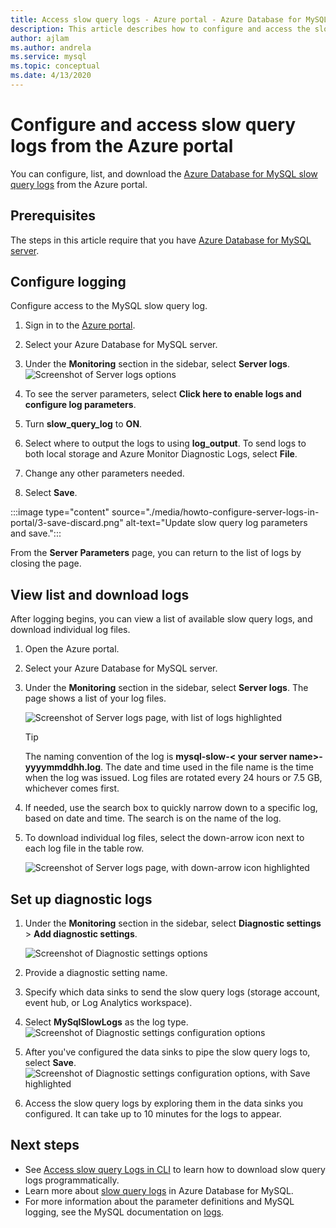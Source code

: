 ```yaml
---
title: Access slow query logs - Azure portal - Azure Database for MySQL
description: This article describes how to configure and access the slow logs in Azure Database for MySQL from the Azure portal.
author: ajlam
ms.author: andrela
ms.service: mysql
ms.topic: conceptual
ms.date: 4/13/2020
---
```


# Configure and access slow query logs from the Azure portal

You can configure, list, and download the [Azure Database for MySQL slow query logs](concepts-server-logs.md) from the Azure portal.

## Prerequisites
The steps in this article require that you have [Azure Database for MySQL server](quickstart-create-mysql-server-database-using-azure-portal.md).

## Configure logging
Configure access to the MySQL slow query log. 

1. Sign in to the [Azure portal](https://portal.azure.com/).

2. Select your Azure Database for MySQL server.

3. Under the **Monitoring** section in the sidebar, select **Server logs**. 
   ![Screenshot of Server logs options](./media/howto-configure-server-logs-in-portal/1-select-server-logs-configure.png)

4. To see the server parameters, select **Click here to enable logs and configure log parameters**.

5. Turn **slow_query_log** to **ON**.

6. Select where to output the logs to using **log_output**. To send logs to both local storage and Azure Monitor Diagnostic Logs, select **File**. 

7. Change any other parameters needed. 

8. Select **Save**. 

:::image type="content" source="./media/howto-configure-server-logs-in-portal/3-save-discard.png" alt-text="Update slow query log parameters and save.":::
   
<!--    ![Screenshot of Server Parameters options](./media/howto-configure-server-logs-in-portal/3-save-discard.png) -->

From the **Server Parameters** page, you can return to the list of logs by closing the page.

## View list and download logs
After logging begins, you can view a list of available slow query logs, and download individual log files.

1. Open the Azure portal.

2. Select your Azure Database for MySQL server.

3. Under the **Monitoring** section in the sidebar, select **Server logs**. The page shows a list of your log files.

   ![Screenshot of Server logs page, with list of logs highlighted](./media/howto-configure-server-logs-in-portal/4-server-logs-list.png)

   > [!TIP]
   > The naming convention of the log is **mysql-slow-< your server name>-yyyymmddhh.log**. The date and time used in the file name is the time when the log was issued. Log files are rotated every 24 hours or 7.5 GB, whichever comes first. 

4. If needed, use the search box to quickly narrow down to a specific log, based on date and time. The search is on the name of the log.

5. To download individual log files, select the down-arrow icon next to each log file in the table row.

   ![Screenshot of Server logs page, with down-arrow icon highlighted](./media/howto-configure-server-logs-in-portal/5-download.png)

## Set up diagnostic logs

1. Under the **Monitoring** section in the sidebar, select **Diagnostic settings** > **Add diagnostic settings**.

   ![Screenshot of Diagnostic settings options](./media/howto-configure-server-logs-in-portal/add-diagnostic-setting.png)

1. Provide a diagnostic setting name.

1. Specify which data sinks to send the slow query logs (storage account, event hub, or Log Analytics workspace).

1. Select **MySqlSlowLogs** as the log type.
![Screenshot of Diagnostic settings configuration options](./media/howto-configure-server-logs-in-portal/configure-diagnostic-setting.png)

1. After you've configured the data sinks to pipe the slow query logs to, select **Save**.
![Screenshot of Diagnostic settings configuration options, with Save highlighted](./media/howto-configure-server-logs-in-portal/save-diagnostic-setting.png)

1. Access the slow query logs by exploring them in the data sinks you configured. It can take up to 10 minutes for the logs to appear.

## Next steps
- See [Access slow query Logs in CLI](howto-configure-server-logs-in-cli.md) to learn how to download slow query logs programmatically.
- Learn more about [slow query logs](concepts-server-logs.md) in Azure Database for MySQL.
- For more information about the parameter definitions and MySQL logging, see the MySQL documentation on [logs](https://dev.mysql.com/doc/refman/5.7/en/slow-query-log.html).